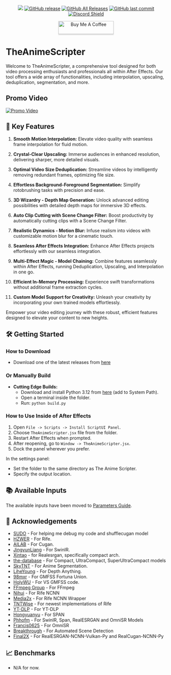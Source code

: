 <p align="center">
    <a href="https://visitorbadge.io/status?path=https%3A%2F%2Fgithub.com%2FNevermindNilas%2FTheAnimeScripter%2F"><img src="https://api.visitorbadge.io/api/visitors?path=https%3A%2F%2Fgithub.com%2FNevermindNilas%2FTheAnimeScripter%2F&labelColor=%23697689&countColor=%23ff8a65&style=plastic&labelStyle=none" /></a> 
    <a href="https://github.com/NevermindNilas/TheAnimeScripter/releases"><img alt="GitHub release" src="https://img.shields.io/github/release/NevermindNilas/TheAnimeScripter.svg?style=flat-square" /></a>
    <a href="https://github.com/NevermindNilas/TheAnimeScripter/releases"><img alt="GitHub All Releases" src="https://img.shields.io/github/downloads/NevermindNilas/TheAnimeScripter/total.svg?style=flat-square&color=%2364ff82" /></a>
    <a href="https://github.com/NevermindNilas/TheAnimeScripter/commits"><img alt="GitHub last commit" src="https://img.shields.io/github/last-commit/NevermindNilas/TheAnimeScripter.svg?style=flat-square" /></a>
    <a href="https://discord.gg/hwGHXga8ck">
      <img src="https://img.shields.io/discord/1041502781808328704?label=Discord" alt="Discord Shield"/></a>
</p>
<p align="center">
    <a href="https://www.buymeacoffee.com/nilas" target="_blank"><img src="https://www.buymeacoffee.com/assets/img/custom_images/orange_img.png" alt="Buy Me A Coffee" style="height: 41px !important;width: 174px !important;box-shadow: 0px 3px 2px 0px rgba(190, 190, 190, 0.5) !important;-webkit-box-shadow: 0px 3px 2px 0px rgba(190, 190, 190, 0.5) !important;" ></a>
</p>


# TheAnimeScripter

Welcome to TheAnimeScripter, a comprehensive tool designed for both video processing enthusiasts and professionals all within After Effects. Our tool offers a wide array of functionalities, including interpolation, upscaling, deduplication, segmentation, and more.

## Promo Video
[![Promo Video](https://img.youtube.com/vi/V7ryKMezqeQ/0.jpg)](https://youtu.be/V7ryKMezqeQ)

## 🚀 Key Features

1. **Smooth Motion Interpolation:** Elevate video quality with seamless frame interpolation for fluid motion.

2. **Crystal-Clear Upscaling:** Immerse audiences in enhanced resolution, delivering sharper, more detailed visuals.

3. **Optimal Video Size Deduplication:** Streamline videos by intelligently removing redundant frames, optimizing file size.

4. **Effortless Background-Foreground Segmentation:** Simplify rotobrushing tasks with precision and ease.

5. **3D Wizardry - Depth Map Generation:** Unlock advanced editing possibilities with detailed depth maps for immersive 3D effects.

6. **Auto Clip Cutting with Scene Change Filter:** Boost productivity by automatically cutting clips with a Scene Change Filter.

7. **Realistic Dynamics - Motion Blur:** Infuse realism into videos with customizable motion blur for a cinematic touch.

8. **Seamless After Effects Integration:** Enhance After Effects projects effortlessly with our seamless integration.

9. **Multi-Effect Magic - Model Chaining:** Combine features seamlessly within After Effects, running Deduplication, Upscaling, and Interpolation in one go.

10. **Efficient In-Memory Processing:** Experience swift transformations without additional frame extraction cycles.

11. **Custom Model Support for Creativity:** Unleash your creativity by incorporating your own trained models effortlessly.

Empower your video editing journey with these robust, efficient features designed to elevate your content to new heights.


## 🛠️ Getting Started

### How to Download

- Download one of the latest releases from [here](https://github.com/NevermindNilas/TheAnimeScripter/releases)

### Or Manually Build

- **Cutting Edge Builds:**
  - Download and install Python 3.12 from [here](https://www.python.org/downloads/release/python-3121/) (add to System Path).
  - Open a terminal inside the folder.
  - Run: `python build.py`

### How to Use Inside of After Effects

1. Open `File -> Scripts -> Install ScriptUI Panel`.
2. Choose `TheAnimeScripter.jsx` file from the folder.
3. Restart After Effects when prompted.
4. After reopening, go to `Window -> TheAnimeScripter.jsx`.
5. Dock the panel wherever you prefer.

In the settings panel:
- Set the folder to the same directory as The Anime Scripter.
- Specify the output location.

## 📚 Available Inputs

The available inputs have been moved to [Parameters Guide](PARAMETERS.MD).


## 🙏 Acknowledgements

- [SUDO](https://github.com/styler00dollar/VSGAN-tensorrt-docker) - For helping me debug my code and shufflecugan model
- [HZWER](https://github.com/hzwer/Practical-RIFE) - For Rife.
- [AILAB](https://github.com/bilibili/ailab/tree/main/Real-CUGAN) - For Cugan.
- [JingyunLiang](https://github.com/JingyunLiang/SwinIR) - For SwinIR.
- [Xintao](https://github.com/xinntao/Real-ESRGAN) - for Realesrgan, specifically compact arch.
- [the-database](https://github.com/the-database/mpv-upscale-2x_animejanai) - For Compact, UltraCompact, SuperUltraCompact models
- [SkyTNT](https://github.com/SkyTNT/anime-segmentation) - For Anime Segmentation.
- [LiheYoung](https://github.com/LiheYoung/Depth-Anything) - For Depth Anything.
- [98mxr](https://github.com/98mxr/GMFSS_Fortuna) - For GMFSS Fortuna Union.
- [HolyWU](https://github.com/HolyWu/vs-gmfss_fortuna/tree/master) - For VS GMFSS code.
- [FFmpeg Group](https://github.com/FFmpeg/FFmpeg) - For FFmpeg
- [Nihui](https://github.com/nihui/rife-ncnn-vulkan) - For Rife NCNN
- [Media2x](https://github.com/media2x/rife-ncnn-vulkan-python) - For Rife NCNN Wrapper
- [TNTWise](https://github.com/TNTwise/rife-ncnn-vulkan) - For newest implementations of Rife
- [YT-DLP](https://github.com/yt-dlp/yt-dlp) - For YT-DLP
- [Hongyuanyu](https://github.com/hongyuanyu/span) - For SPAN
- [Phhofm](https://github.com/phhofm) - For SwinIR, Span, RealESRGAN and OmniSR Models
- [Francis0625](https://github.com/Francis0625/Omni-SR) - For OmniSR
- [Breakthrough](https://github.com/Breakthrough/PySceneDetect) - For Automated Scene Detection
- [Final2X](https://github.com/Final2x/realesrgan-ncnn-py) - For RealESRGAN-NCNN-Vulkan-Py and RealCugan-NCNN-Py

## 📈 Benchmarks

- N/A for now.
